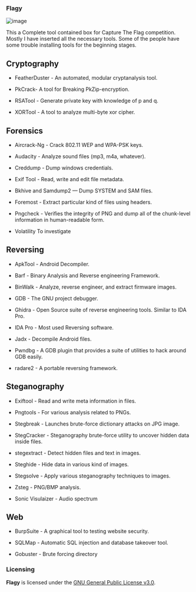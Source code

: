 ### Flagy
![image](https://user-images.githubusercontent.com/66105746/95692643-de311480-0c44-11eb-8820-d7371e6cc117.png)

This a Complete tool contained box for Capture The Flag competition. Mostly I have inserted all the necessary tools. Some of the people have some trouble installing tools for the beginning stages.

## Cryptography

- FeatherDuster - An automated, modular cryptanalysis tool.

- PkCrack- A tool for Breaking PkZip-encryption.

- RSATool - Generate private key with knowledge of p and q.

- XORTool - A tool to analyze multi-byte xor cipher.
  

## Forensics

- Aircrack-Ng - Crack 802.11 WEP and WPA-PSK keys.
 
- Audacity - Analyze sound files (mp3, m4a, whatever).

- Creddump - Dump windows credentials.

- Exif Tool - Read, write and edit file metadata.

- Bkhive and Samdump2 — Dump SYSTEM and SAM files.

- Foremost - Extract particular kind of files using headers.
  
- Pngcheck - Verifies the integrity of PNG and dump all of the chunk-level information in human-readable form.

- Volatility To investigate 


## Reversing

- ApkTool - Android Decompiler.

- Barf - Binary Analysis and Reverse engineering Framework.

- BinWalk - Analyze, reverse engineer, and extract firmware images.

- GDB - The GNU project debugger.

- Ghidra - Open Source suite of reverse engineering tools.  Similar to IDA Pro.

- IDA Pro - Most used Reversing software.

- Jadx - Decompile Android files.

- Pwndbg - A GDB plugin that provides a suite of utilities to hack around GDB easily.

- radare2 - A portable reversing framework.

## Steganography

- Exiftool - Read and write meta information in files.

- Pngtools - For various analysis related to PNGs.
 
- Stegbreak - Launches brute-force dictionary attacks on JPG image.

- StegCracker - Steganography brute-force utility to uncover hidden data inside files.

- stegextract - Detect hidden files and text in images.

- Steghide - Hide data in various kind of images.

- Stegsolve - Apply various steganography techniques to images.

- Zsteg - PNG/BMP analysis.

- Sonic Visulaizer - Audio spectrum

## Web

- BurpSuite - A graphical tool to testing website security.

- SQLMap - Automatic SQL injection and database takeover tool.

- Gobuster - Brute forcing directory

### Licensing

**Flagy** is licensed under the [GNU General Public License v3.0](LICENSE).
